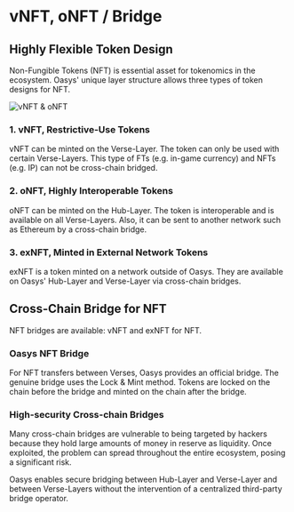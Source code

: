---
---

# vNFT, oNFT / Bridge

## Highly Flexible Token Design
Non-Fungible Tokens (NFT) is essential asset for tokenomics in the ecosystem. Oasys' unique layer structure allows three types of token designs for NFT.

![vNFT & oNFT](/img/docs/techdocs/nft-bridge/tech-process_vnft-onft.png)

### 1. vNFT, Restrictive-Use Tokens
vNFT can be minted on the Verse-Layer. The token can only be used with certain Verse-Layers. This type of FTs (e.g. in-game currency) and NFTs (e.g. IP) can not be cross-chain bridged.

### 2. oNFT, Highly Interoperable Tokens
oNFT can be minted on the Hub-Layer. The token is interoperable and is available on all Verse-Layers. Also, it can be sent to another network such as Ethereum by a cross-chain bridge.

### 3. exNFT, Minted in External Network Tokens
exNFT is a token minted on a network outside of Oasys. They are available on Oasys' Hub-Layer and Verse-Layer via cross-chain bridges.

## Cross-Chain Bridge for NFT
NFT bridges are available: vNFT and exNFT for NFT.

### Oasys NFT Bridge
For NFT transfers between Verses, Oasys provides an official bridge. The genuine bridge uses the Lock & Mint method. Tokens are locked on the chain before the bridge and minted on the chain after the bridge.

### High-security Cross-chain Bridges
Many cross-chain bridges are vulnerable to being targeted by hackers because they hold large amounts of money in reserve as liquidity. Once exploited, the problem can spread throughout the entire ecosystem, posing a significant risk.

Oasys enables secure bridging between Hub-Layer and Verse-Layer and between Verse-Layers without the intervention of a centralized third-party bridge operator.